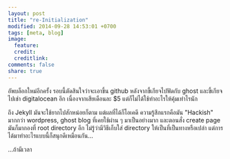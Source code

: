 ```yaml
---
layout: post
title: "re-Initialization"
modified: 2014-09-28 14:53:01 +0700
tags: [meta, blog]
image:
  feature: 
  credit: 
  creditlink: 
comments: false
share: true
---
```

อัพบล็อกใหม่อีกครั้ง รอบนี้ตัดสินใจว่าจะเอาขึ้น github หลังจากขี้เกียจไปฟัดกับ ghost และขี้เกียจไปเช่า digitalocean อีก เนื่องจากเสียเดือนละ $5 แต่ก็ไม่ได้ใช้ทำอะไรให้คุ้มเท่าไรนัก

ถึง Jekyll มันจะใช้ยากไปสักหน่อยก็ตาม แต่ผลที่ได้ก็โอเคดี ความรู้สึกแรกคือมัน "Hackish" มากกว่า wordpress, ghost blog ที่เคยใช้ผ่าน ๆ มาเป็นอย่างมาก
และตอนสั่ง  create page มันก็มากองที่ root directory อีก ไม่รู้ว่ามีวิธีเก็บใส่ directory ให้เป็นที่เป็นทางหรือเปล่า แต่การได้มาทำอะไรแบบนี้ก็สนุกดีเหมือนกัน...

...ถ้ามีเวลา
